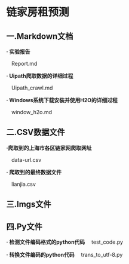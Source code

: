 链家房租预测  
===

一.Markdown文档 
---

**· 实验报告**  

&emsp;Report.md  

**· Uipath爬取数据的详细过程**  

&emsp;Uipath_crawl.md  

**· Windows系统下载安装并使用H2O的详细过程**  

&emsp;window_h2o.md  

二.CSV数据文件 
---

**·爬取到的上海市各区链家网爬取网址**  

&emsp;data-url.csv  

**· 爬取到的最终数据文件**  

&emsp;lianjia.csv  

三.Imgs文件  
---  

四.Py文件  
---
  
**· 检测文件编码格式的python代码**
&emsp;test_code.py  

**· 转换文件编码的python代码**
&emsp;trans_to_utf-8.py
